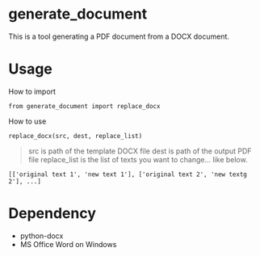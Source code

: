 # generate_document
This is a tool generating a PDF document from a DOCX document.

# Usage
How to import
```
from generate_document import replace_docx
```

How to use
```
replace_docx(src, dest, replace_list)
```
> src is path of the template DOCX file
> dest is path of the output PDF file
> replace_list is the list of texts you want to change... like below.
```
[['original text 1', 'new text 1'], ['original text 2', 'new textg 2'], ...]
```

# Dependency
- python-docx
- MS Office Word on Windows